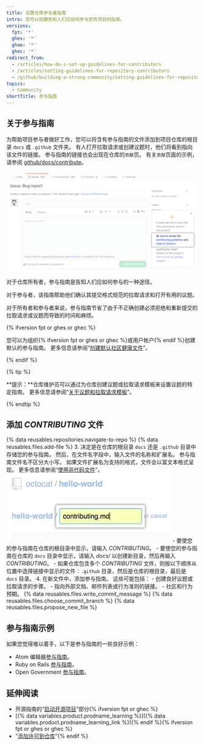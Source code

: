```yaml
---
title: 设置仓库参与者指南
intro: 您可以创建告知人们应如何参与您的项目的指南。
versions:
  fpt: '*'
  ghes: '*'
  ghae: '*'
  ghec: '*'
redirect_from:
  - /articles/how-do-i-set-up-guidelines-for-contributors
  - /articles/setting-guidelines-for-repository-contributors
  - /github/building-a-strong-community/setting-guidelines-for-repository-contributors
topics:
  - Community
shortTitle: 参与指南
---
```


## 关于参与指南
为帮助项目参与者做好工作，您可以将含有参与指南的文件添加到项目仓库的根目录 `docs` 或 `.github` 文件夹。 有人打开拉取请求或创建议题时，他们将看到指向该文件的链接。 参与指南的链接也会出现在仓库的`贡献`页。 有关`贡献`页面的示例，请参阅 [github/docs/contribute](https://github.com/github/docs/contribute)。

![参与指南](/assets/images/help/pull_requests/contributing-guidelines.png)

对于仓库所有者，参与指南是告知人们应如何参与的一种途径。

对于参与者，该指南帮助他们确认其提交格式规范的拉取请求和打开有用的议题。

对于所有者和参与者来说，参与指南节省了由于不正确创建必须拒绝和重新提交的拉取请求或议题而导致的时间和麻烦。

{% ifversion fpt or ghes or ghec %}

您可以为组织{% ifversion fpt or ghes or ghec %}或用户帐户{% endif %}创建默认的参与指南。 更多信息请参阅“[创建默认社区健康文件](//communities/setting-up-your-project-for-healthy-contributions/creating-a-default-community-health-file)”。

{% endif %}

{% tip %}

**提示：**仓库维护员可以通过为仓库创建议题或拉取请求模板来设置议题的特定指南。 更多信息请参阅“[关于议题和拉取请求模板](/articles/about-issue-and-pull-request-templates)”。

{% endtip %}

## 添加 *CONTRIBUTING* 文件

{% data reusables.repositories.navigate-to-repo %}
{% data reusables.files.add-file %}
3. 决定是在仓库的根目录 `docs` 还是 `.github` 目录中存储您的参与指南。 然后，在文件名字段中，输入文件的名称和扩展名。 参与指南文件名不区分大小写。 如果文件扩展名为支持的格式，文件会以富文本格式呈现。 更多信息请参阅“[使用非代码文件](/repositories/working-with-files/using-files/working-with-non-code-files#rendering-differences-in-prose-documents)”。 ![新文件名](/assets/images/help/repository/new-file-name.png)
    - 要使您的参与指南在仓库的根目录中显示，请输入 *CONTRIBUTING*。
    - 要使您的参与指南在仓库的 `docs` 目录中显示，请输入 *docs/* 以创建新目录，然后再输入 *CONTRIBUTING*。
    - 如果仓库包含多个 *CONTRIBUTING* 文件，则按以下顺序从位置中选择链接中显示的文件：`.github` 目录，然后是仓库的根目录，最后是 `docs` 目录。
4. 在新文件中，添加参与指南。 这些可能包括：
    - 创建良好议题或拉取请求的步骤。
    - 指向外部文档、邮件列表或行为准则的链接。
    - 社区和行为预期。
{% data reusables.files.write_commit_message %}
{% data reusables.files.choose_commit_branch %}
{% data reusables.files.propose_new_file %}

## 参与指南示例

如果您觉得难以着手，以下是参与指南的一些良好示例：

- Atom 编辑器[参与指南](https://github.com/atom/atom/blob/master/CONTRIBUTING.md)。
- Ruby on Rails [参与指南](https://github.com/rails/rails/blob/master/CONTRIBUTING.md)。
- Open Government [参与指南](https://github.com/opengovernment/opengovernment/blob/master/CONTRIBUTING.md)。

## 延伸阅读
- 开源指南的“[启动开源项目](https://opensource.guide/starting-a-project/)”部分{% ifversion fpt or ghec %}
- [{% data variables.product.prodname_learning %}]({% data variables.product.prodname_learning_link %}){% endif %}{% ifversion fpt or ghes or ghec %}
- "[添加许可到仓库](/articles/adding-a-license-to-a-repository)"{% endif %}
